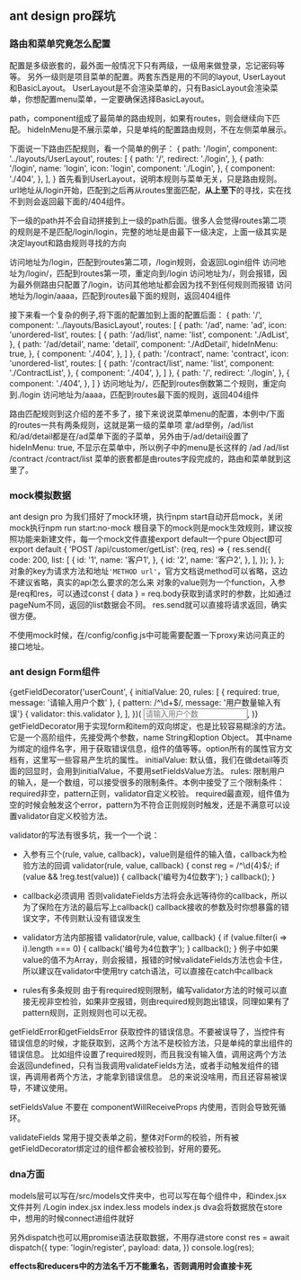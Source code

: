 ## ant design pro踩坑

### 路由和菜单究竟怎么配置

配置是多级嵌套的，最外面一般情况下只有两级，一级用来做登录，忘记密码等等。
另外一级则是项目菜单的配置。两套东西是用的不同的layout, UserLayout和BasicLayout。
UserLayout是不会渲染菜单的，只有BasicLayout会渲染菜单，你想配置menu菜单，一定要确保选择BasicLayout。

path，component组成了最简单的路由规则，如果有routes，则会继续向下匹配。
hideInMenu是不展示菜单，只是单纯的配置路由规则，不在左侧菜单展示。

下面说一下路由匹配规则，看一个简单的例子：
  {
    path: '/login',
    component: '../layouts/UserLayout',
    routes: [
      {
        path: '/',
        redirect: './login',
      },
      {
        path: '/login',
        name: 'login',
        icon: 'login',
        component: './Login',
      },
      {
        component: './404',
      },
    ],
  }
首先看到UserLayout，说明本规则与菜单无关，只是路由规则。
url地址从/login开始，匹配到之后再从routes里面匹配，**从上至下**的寻找，实在找不到则会返回最下面的/404组件。

下一级的path并不会自动拼接到上一级的path后面。很多人会觉得routes第二项的规则是不是匹配/login/login，完整的地址是由最下一级决定，上面一级其实是决定layout和路由规则寻找的方向

访问地址为/login，匹配到routes第二项，/login规则，会返回Login组件
访问地址为/login/，匹配到routes第一项，重定向到/login
访问地址为/，则会报错，因为最外侧路由只配置了/login，访问其他地址都会因为找不到任何规则而报错
访问地址为/login/aaaa，匹配到routes最下面的规则，返回404组件

接下来看一个复杂的例子,将下面的配置加到上面的配置后面：
  {
    path: '/',
    component: '../layouts/BasicLayout',
    routes: [
      {
        path: '/ad',
        name: 'ad',
        icon: 'unordered-list',
        routes: [
          {
            path: '/ad/list',
            name: 'list',
            component: './AdList',
          },
          {
            path: '/ad/detail',
            name: 'detail',
            component: './AdDetail',
            hideInMenu: true,
          },
          {
            component: './404',
          },
        ]
      },
      {
        path: '/contract',
        name: 'contract',
        icon: 'unordered-list',
        routes: [
          {
            path: '/contract/list',
            name: 'list',
            component: './ContractList',
          },
          {
            component: './404',
          },
        ]
      },
      {
        path: '/',
        redirect: './login',
      },
      {
        component: './404',
      },
    ]
  }
访问地址为/，匹配到routes倒数第二个规则，重定向到./login
访问地址为/aaaa，匹配到routes最下面的规则，返回404组件

路由匹配规则到这介绍的差不多了，接下来说说菜单menu的配置，本例中/下面的routes一共有两条规则，这就是第一级的菜单项
拿/ad举例，/ad/list和/ad/detail都是在/ad菜单下面的子菜单，另外由于/ad/detail设置了hideInMenu: true, 不显示在菜单中，所以例子中的menu是长这样的
  /ad
    /ad/list
  /contract
    /contract/list
菜单的嵌套都是由routes字段完成的，路由和菜单就到这里了。

### mock模拟数据
ant design pro 为我们搭好了mock环境，执行npm start自动开启mock，关闭mock执行npm run start:no-mock
根目录下的mock则是mock生效规则，建议按照功能来新建文件，每一个mock文件直接export default一个pure Object即可
  export default {
    'POST /api/customer/getList': (req, res) => {
      res.send({
        code: 200,
        list: [
          {
            id: '1',
            name: '客户1',
          },
          {
            id: '2',
            name: '客户2',
          },
        ],
      });
    },
  };
对象的key为请求方法和地址`'METHOD url'`，官方文档说method可以省略，这边不建议省略，真实的api怎么要求的怎么来
对象的value则为一个function，入参是req和res，可以通过const { data } = req.body获取到请求时的参数，比如通过pageNum不同，返回的list数据会不同。
res.send就可以直接将请求返回，确实很方便。

不使用mock时候，在/config/config.js中可能需要配置一下proxy来访问真正的接口地址。

### ant design Form组件
  {getFieldDecorator('userCount', {
    initialValue: 20,
    rules: [
      { required: true, message: '请输入用户个数' },
      { pattern: /^\d+$/, message: '用户数量输入有误'}
      { validator: this.validator },
    ],
  })(
    <Input placeholder="请输入用户个数" />,
  )}
getFieldDecorator用于实现form和item的双向绑定，也是比较容易糊涂的方法。它是一个高阶组件，先接受两个参数，name String和option Object。
其中name为绑定的组件名字，用于获取错误信息，组件的值等等。option所有的属性官方文档有，这里写一些容易产生坑的属性。
initialValue: 默认值，我们在做detail等页面的回显时，会用到initialValue，不要用setFieldsValue方法。
rules: 限制用户的输入，是一个数组，可以接受很多的限制条件。本例中接受了三个限制条件：required非空，pattern正则，validator自定义校验。
required最直观，组件值为空的时候会触发这个error，pattern为不符合正则规则时触发，还是不满意可以设置validator自定义校验方法。

validator的写法有很多坑，我一个一个说：
+ 入参有三个(rule, value, callback)，value则是组件的输入值，callback为检验方法的回调
 validator(rule, value, callback) {
    const reg = /^\d{4}$/;
    if (value && !reg.test(value)) {
      callback('编号为4位数字');
    }
    callback();
  }

+ callback必须调用
否则validateFields方法将会永远等待你的callback，所以为了保险在方法的最后写上callback()
callback接收的参数及时你想暴露的错误文字，不传则默认没有错误发生

+ validator方法内部报错
  validator(rule, value, callback) {
    if (value.filter(i => i).length === 0) {
      callback('编号为4位数字');
    }
    callback();
  }
例子中如果value的值不为Array，则会报错，报错的时候validateFields方法也会卡住，所以建议在validator中使用try catch语法，可以直接在catch中callback

+ rules有多条规则
由于有required规则限制，编写validator方法的时候可以直接无视非空检验，如果非空报错，则由required规则跑出错误，同理如果有了pattern规则，正则规则也可以无视。

getFieldError和getFieldsError
获取控件的错误信息。不要被误导了，当控件有错误信息的时候，才能获取到，这两个方法不是校验方法，只是单纯的拿出组件的错误信息。
比如组件设置了required规则，而且我没有输入值，调用这两个方法会返回undefined，只有当我调用validateFields方法，或者手动触发组件的错误，再调用者两个方法，才能拿到错误信息。
总的来说没啥用，而且还容易被误导，不建议使用。

setFieldsValue
不要在 componentWillReceiveProps 内使用，否则会导致死循环。

validateFields
常用于提交表单之前，整体对Form的校验，所有被getFieldDecorator绑定过的组件都会被校验到，好用的要死。

### dna方面
models层可以写在/src/models文件夹中，也可以写在每个组件中，和index.jsx文件并列
  /Login
    index.jsx
    index.less
    models
      index.js
dva会将数据放在store中，想用的时候connect进组件就好

另外dispatch也可以用promise语法获取数据，不用存进store
  const res = await dispatch({
    type: 'login/register',
    payload: data,
  })
  console.log(res);

**effects和reducers中的方法名千万不能重名，否则调用时会直接卡死**
